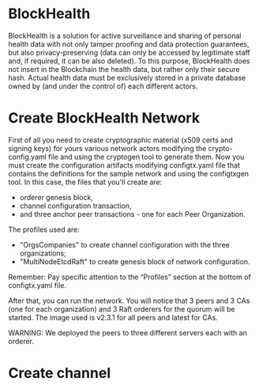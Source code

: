 # BlockHealth
BlockHealth is a solution for active surveillance and sharing of personal health data with not only tamper proofing and data protection guarantees, but also privacy-preserving (data can only be accessed by legitimate staff and, if required, it can be also deleted).  To this purpose, BlockHealth does not insert in the Blockchain the health data, but rather only their secure hash. Actual health data must be exclusively stored in a private database owned by (and under the control of) each different actors.

# Create BlockHealth Network
First of all you need to create cryptographic material (x509 certs and signing keys) for yours various network actors modifying the crypto-config.yaml file and using the cryptogen tool to generate them.
Now you must create the configuration artifacts modifying configtx.yaml file that contains the definitions for the sample network and using the configtxgen tool. In this case, the files that you'll create are: 
- orderer genesis block,
- channel configuration transaction,
- and three anchor peer transactions - one for each Peer Organization.

The profiles used are:
- "OrgsCompanies" to create channel configuration with the three organizations;
- "MultiNodeEtcdRaft" to create genesis block of network configuration. 

Remember: Pay specific attention to the “Profiles” section at the bottom of configtx.yaml file.

After that, you can run the network. You will notice that 3 peers and 3 CAs (one for each organization) and 3 Raft orderers for the quorum will be started. The image used is v2.3.1 for all peers and latest for CAs.

WARNING: We deployed the peers to three different servers each with an orderer.


# Create channel

